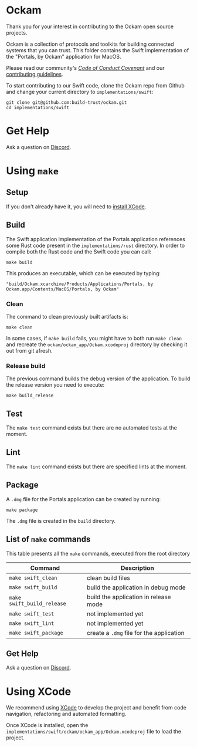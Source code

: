 # Ockam

Thank you for your interest in contributing to the Ockam open source projects.

Ockam is a collection of protocols and toolkits for building connected systems that you can trust.
This folder contains the Swift implementation of the "Portals, by Ockam" application for MacOS.

Please read our community's [*Code of Conduct Covenant*][conduct] and our [contributing guidelines][contributing].

To start contributing to our Swift code, clone the Ockam repo from Github and change your current directory
to `implementations/swift`:

```
git clone git@github.com:build-trust/ockam.git
cd implementations/swift
```

# Get Help

Ask a question on [Discord](https://discord.ockam.io).

# Using `make`

## Setup

If you don't already have it, you will need to [install XCode](https://developer.apple.com/xcode).

## Build

The Swift application implementation of the Portals application references some Rust code present in the `implementations/rust` directory.
In order to compile both the Rust code and the Swift code you can call:

```
make build
```

This produces an executable, which can be executed by typing:
```
"build/Ockam.xcarchive/Products/Applications/Portals, by Ockam.app/Contents/MacOS/Portals, by Ockam"
```

### Clean

The command to clean previously built artifacts is:
```
make clean
```

In some cases, if `make build` fails, you might have to both run `make clean` and recreate the `ockam/ockam_app/Ockam.xcodeproj`
directory by checking it out from git afresh.

### Release build

The previous command builds the debug version of the application. To build the release version you need to execute:
```
make build_release
```

## Test

The `make test` command exists but there are no automated tests at the moment.

## Lint

The `make lint` command exists but there are specified lints at the moment.

## Package

A `.dmg` file for the Portals application can be created by running:
```
make package
```

The `.dmg` file is created in the `build` directory.

## List of `make` commands

This table presents all the `make` commands, executed from the root directory

 Command                       | Description
 ------                        | -----------
 `make swift_clean`            | clean build files
 `make swift_build`            | build the application in debug mode
 `make swift_build_release`    | build the application in release mode
 `make swift_test`             | not implemented yet
 `make swift_lint`             | not implemented yet
 `make swift_package`          | create a `.dmg` file for the application

## Get Help

Ask a question on [Discord](https://discord.ockam.io).

# Using XCode

We recommend using [XCode](https://developer.apple.com/xcode) to develop the project
and benefit from code navigation, refactoring and automated formatting.

Once XCode is installed, open the `implementations/swift/ockam/ockam_app/Ockam.xcodeproj` file to load the project.

[conduct]: https://github.com/build-trust/.github/blob/main/CODE_OF_CONDUCT.md
[contributing]: https://github.com/build-trust/.github/blob/main/CONTRIBUTING.md
